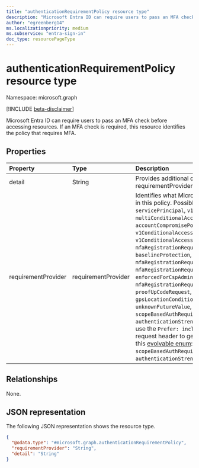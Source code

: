 ```yaml
---
title: "authenticationRequirementPolicy resource type"
description: "Microsoft Entra ID can require users to pass an MFA check before accessing resources. If an MFA check is required, this resource identifies the policy that requires MFA."
author: "egreenberg14"
ms.localizationpriority: medium
ms.subservice: "entra-sign-in"
doc_type: resourcePageType
---
```


# authenticationRequirementPolicy resource type

Namespace: microsoft.graph

[!INCLUDE [beta-disclaimer](../../includes/beta-disclaimer.md)]

Microsoft Entra ID can require users to pass an MFA check before accessing resources. If an MFA check is required, this resource identifies the policy that requires MFA. 


## Properties
|Property|Type|Description|
|:---|:---|:---|
|detail|String|Provides additional detail on the feature identified in requirementProvider.|
|requirementProvider|requirementProvider|Identifies what Microsoft Entra feature requires MFA in this policy. Possible values are: `user`, `request`, `servicePrincipal`, `v1ConditionalAccess`, `multiConditionalAccess`, `tenantSessionRiskPolicy`, `accountCompromisePolicies`, `v1ConditionalAccessDependency`, `v1ConditionalAccessPolicyIdRequested`, `mfaRegistrationRequiredByIdentityProtectionPolicy`, `baselineProtection`, `mfaRegistrationRequiredByBaselineProtection`, `mfaRegistrationRequiredByMultiConditionalAccess`, `enforcedForCspAdmins`, `securityDefaults`, `mfaRegistrationRequiredBySecurityDefaults`, `proofUpCodeRequest`, `crossTenantOutboundRule`, `gpsLocationCondition`, `riskBasedPolicy`, `unknownFutureValue`, `scopeBasedAuthRequirementPolicy`, `authenticationStrengths` . Also, note that you must use the `Prefer: include-unknown-enum-members` request header to get the following value or values in this [evolvable enum](/graph/best-practices-concept#handling-future-members-in-evolvable-enumerations): `scopeBasedAuthRequirementPolicy`, `authenticationStrengths`.|

## Relationships
None.

## JSON representation
The following JSON representation shows the resource type.
<!-- {
  "blockType": "resource",
  "@odata.type": "microsoft.graph.authenticationRequirementPolicy"
}
-->
``` json
{
  "@odata.type": "#microsoft.graph.authenticationRequirementPolicy",
  "requirementProvider": "String",
  "detail": "String"
}
```
